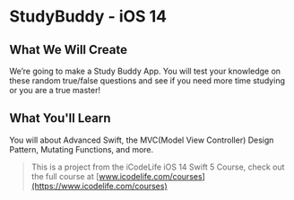 # StudyBuddy - iOS 14

## What We Will Create

We’re going to make a Study Buddy App. You will test your knowledge on these random true/false questions and see if you need more time studying or you are a true master!

## What You'll Learn

You will about Advanced Swift, the MVC(Model View Controller) Design Pattern, Mutating Functions, and more. 



>This is a project from the iCodeLife iOS 14 Swift 5 Course, check out the full course at [www.icodelife.com/courses](https://www.icodelife.com/courses)
